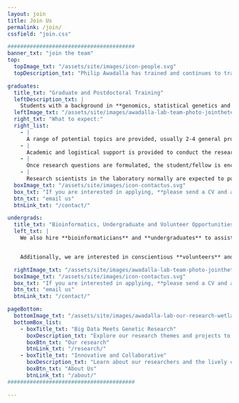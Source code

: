 ```yaml
---
layout: join
title: Join Us
permalink: /join/
cssfield: "join.css"

########################################
banner_txt: "join the team"
top:
  topImage_txt: "/assets/site/images/icon-people.svg"
  topDescription_txt: "Philip Awadalla has trained and continues to train 14 graduate students and PDFs and many of his former students have gone on to become university faculty and postdoctoral fellows. Our preference is to take on Ph.D. students but we are also willing to supervise M.Sc. students."

graduates:
  title_txt: "Graduate and Postdoctoral Training"
  leftDescription_txt: |
    Students with a background in **genomics, statistical genetics and evolutionary biology** having an interest in **medical genomics, population genetics, and genomics of infectious disease** are especially welcome. Students with strengths in other areas such as computational and statistical biology will also be considered.
  leftImage_txt: "/assets/site/images/awadalla-lab-team-photo-jointheteam1.jpg"
  right_txt: "What to expect:"
  right_list:
    - |
      A range of potential topics are provided, usually 2-4 general problems are discussed. We are also happy to entertain projects that the student might suggest, so long as they are sufficiently innovative.
    - |
      Academic and logistical support is provided to conduct the research throughout the duration of the program.
    - |
      Once research questions are formulated, the student/fellow is encouraged to develop new avenues and questions related to the problem.
    - |
      Research scientists in the laboratory normally are expected to publish 4-6 journal articles from their time in the lab. This enables them to be in a better position to obtain post-doctoral or academic positions.
  boxImage_txt: "/assets/site/images/icon-contactus.svg"
  box_txt: "If you are interested in applying, **please send a CV and a statement of why you would like to do research in our lab.**"
  btn_txt: "email us"
  btnLink_txt: "/contact/"

undergrads:
  title_txt: "Bioinformatics, Undergraduate and Volunteer Opportunities"
  left_txt: |
    We also hire **bioinformaticians** and **undergraduates** to assist with research projects being conducted in the lab.


    Additionally, we are interested in conscientious **volunteers** and if performance is satisfactory this can lead to being hired as a paid assistant during the summer months.

  rightImage_txt: "/assets/site/images/awadalla-lab-team-photo-jointheteam2.jpg"
  boxImage_txt: "/assets/site/images/icon-contactus.svg"
  box_txt: "If you are interested in applying, **please send a CV and a statement of why you would like to do research in our lab.**"
  btn_txt: "email us"
  btnLink_txt: "/contact/"

pageBottom:
  bottomImage_txt: "/assets/site/images/awadalla-lab-our-research-wetlab.jpg"
  bottomBox_list:
    - boxTitle_txt: "Big Data Meets Genetic Research"
      boxDescription_txt: "Explore our research themes and projects to see if it is of interest to you."
      boxBtn_txt: "Our research"
      btnLink_txt: "/research/"
    - boxTitle_txt: "Innovative and Collaborative"
      boxDescription_txt: "Learn about our researchers and the lively culture they embrace."
      boxBtn_txt: "About Us"
      btnLink_txt: "/about/"
########################################

---
```

